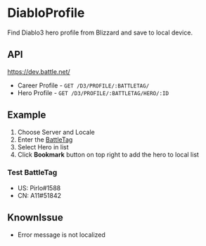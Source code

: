 # DiabloProfile
Find Diablo3 hero profile from Blizzard and save to local device.
## API
https://dev.battle.net/
- Career Profile - `GET /D3/PROFILE/:BATTLETAG/`
- Hero Profile - `GET /D3/PROFILE/:BATTLETAG/HERO/:ID`

## Example
1. Choose Server and Locale
2. Enter the [BattleTag](http://us.battle.net/en/battletag/)
3. Select Hero in list
4. Click **Bookmark** button on top right to add the hero to local list

### Test BattleTag
 - US: Pirlo#1588
 - CN: A11#51842

## KnownIssue
- Error message is not localized
